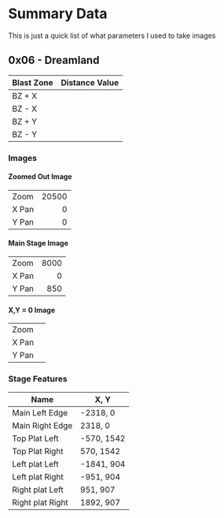 # Summary Data

This is just a quick list of what parameters I used to take images

## 0x06 - Dreamland
| Blast Zone | Distance Value|
|  --------  | - |
| BZ + X |
| BZ - X |
| BZ + Y |
| BZ - Y |
### Images
#### Zoomed Out Image
| | |
|-|-:|
| Zoom  | 20500 |
| X Pan | 0     |
| Y Pan | 0     |

#### Main Stage Image
| | |
|-|-:|
| Zoom  | 8000  |
| X Pan | 0     |
| Y Pan | 850   |

#### X,Y = 0 Image
| | |
|-|-:|
| Zoom  |
| X Pan |
| Y Pan |

### Stage Features
| Name | X, Y |
| ---- | ---- |
| Main Left Edge  | -2318, 0 |
| Main Right Edge | 2318, 0  |
| Top Plat Left  | -570, 1542 |
| Top Plat Right | 570, 1542 |
| Left plat Left  | -1841, 904 |
| Left plat Right | -951, 904  |
| Right plat Left  | 951, 907 |
| Right plat Right | 1892, 907 |
